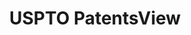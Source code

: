 ---
layout: default
bigquery: https://console.cloud.google.com/bigquery?p=patents-public-data&d=patentsview&page=dataset
citation: Attribution should be given to PatentsView for use, distribution, or derivative
  works.
code: https://github.com/CSSIP-AIR/PatentsView-Code-Snippets/
contributors: USPTO
cost: None
description: 'PatentsView includes US patent data including raw data (summaries, applications,
  pregrant applications), disambugations of inventors and assignees, and inventor
  gender estimates.  Also foreign priority data, # of figures and sheets, and government
  interest statements.'
documentation: https://patentsview.org/query/builder-faqs
last_edit: Mon, 04 Apr 2022 19:02:57 GMT
location: https://patentsview.org/
maintained_by: USPTO
record_creation_timestamp: 12/2/2020 17:20:46
schema_fields: '[''number'', ''term_disclaimer'', ''state_fips'', ''length'', ''ipc_class'',
  ''doc_type'', ''disamb_assignee_id_20181127'', ''lname'', ''symbol_position'', ''dependent'',
  ''country'', ''field_id'', ''city'', ''latitude'', ''name_first'', ''male'', ''county_fips'',
  ''rule_47'', ''deceased'', ''rawlocation_id'', ''disamb_inventor_id_20171003'',
  ''patent_id'', ''f102_date'', ''_371_date'', ''field_title'', ''subclass'', ''disamb_inventor_id_20200929'',
  ''filename'', ''section'', ''section_id'', ''disamb_inventor_id_20181127'', ''category'',
  ''num_claims'', ''applicant_type'', ''rawassignee_id'', ''application_id'', ''series_code'',
  ''sector_title'', ''disamb_assignee_id_20190820'', ''doctype'', ''group'', ''reldocno'',
  ''withdrawn'', ''assignee_id'', ''designation'', ''disamb_inventor_id_20170808'',
  ''disamb_inventor_id_20200630'', ''subclass_id'', ''country_transformed'', ''disamb_inventor_id_20180528'',
  ''state'', ''type'', ''date'', ''disclaimer_date'', ''term_extension'', ''uuid'',
  ''action_date'', ''disamb_inventor_id_20191231'', ''longitude'', ''location_id'',
  ''kind'', ''relkind'', ''abstract'', ''subsection_id'', ''latlong'', ''level_three'',
  ''classification_value'', ''disamb_inventor_id_20190820'', ''group_id'', ''level_one'',
  ''subcategory_id'', ''male_flag'', ''subgroup_id'', ''disamb_assignee_id_20190312'',
  ''level_two'', ''mainclass_id'', ''disamb_inventor_id_20200331'', ''classification_status'',
  ''num_figures'', ''main_group'', ''id'', ''disamb_inventor_id_20190312'', ''_102_date'',
  ''subgroup'', ''term_grant'', ''organization'', ''f371_date'', ''publication_number'',
  ''disamb_assignee_id_20200630'', ''lapse_of_patent'', ''citation_id'', ''role'',
  ''organization_id'', ''sequence'', ''variety'', ''ipc_version_indicator'', ''contract_award_number'',
  ''exemplary'', ''latin_name'', ''disamb_assignee_id_20191008'', ''status'', ''text'',
  ''disamb_assignee_id_20191231'', ''disamb_assignee_id_20200929'', ''gi_statement'',
  ''category_id'', ''title'', ''disamb_assignee_id_20200331'', ''disamb_inventor_id_20201229'',
  ''classification_level'', ''name'', ''classification_data_source'', ''num'', ''disamb_inventor_id_20171226'',
  ''rel_id'', ''name_last'', ''rawinventor_id'', ''disamb_inventor_id_20170307'',
  ''disamb_inventor_id_20191008'', ''attribution_status'', ''num_sheets'', ''inventor_id'',
  ''fname'', ''lawyer_id'', ''county'']'
shortname: patentsview
tags:
- disambiguation
- United States
- gender
terms_of_use: Creative Commons Attribution 4.0 International License.
timeframe: 1963-1999
title: USPTO PatentsView
uuid: cf1780b1-e265-4e49-8d1d-83b9cfe0fd9a
---